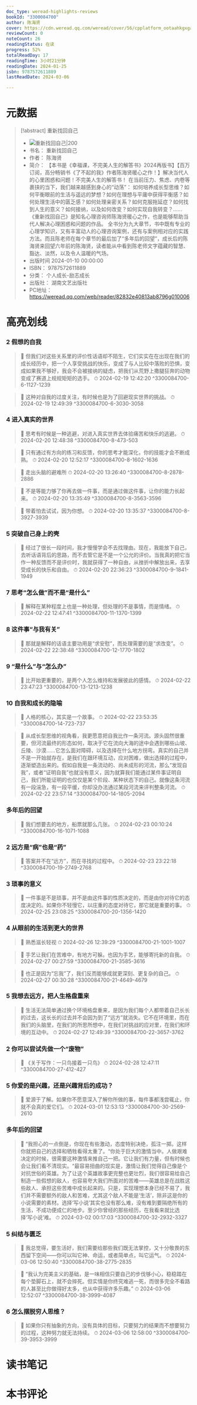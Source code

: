 ```yaml
---
doc_type: weread-highlights-reviews
bookId: "3300084700"
author: 陈海贤
cover: https://cdn.weread.qq.com/weread/cover/56/cpplatform_ootaahkgxgafrexky2an6s/t7_cpplatform_ootaahkgxgafrexky2an6s1705912014.jpg
reviewCount: 0
noteCount: 26
readingStatus: 在读
progress: 52%
totalReadDay: 17
readingTime: 3小时21分钟
readingDate: 2024-01-25
isbn: 9787572611889
lastReadDate: 2024-03-06

---
```

# 元数据
> [!abstract] 重新找回自己
> - ![ 重新找回自己|200](https://cdn.weread.qq.com/weread/cover/56/cpplatform_ootaahkgxgafrexky2an6s/t7_cpplatform_ootaahkgxgafrexky2an6s1705912014.jpg)
> - 书名： 重新找回自己
> - 作者： 陈海贤
> - 简介： 【本书是《幸福课，不完美人生的解答书》2024再版书】【百万订阅，高分畅销书《了不起的我》作者陈海贤暖心之作！】解决当代人的心里困惑和问题！不完美人生的解答书！ 在当前压力、焦虑、内卷等裹挟的当下，我们越来越感到身心的“动荡”：
如何培养成长型思维？如何平衡眼前的生活与遥远的梦想？如何在理想与平庸中获得平衡感？如何处理生活中的匮乏感？如何处理亲密关系？如何克服拖延症？如何找到人生的意义？如何接纳，以及如何改变？如何实现自我转变？……
《重新找回自己》是知名心理咨询师陈海贤暖心之作，也是能够帮助当代人解决心理困惑和问题的作品。
全书分为九大章节，书中既有专业的心理学知识，又有丰富动人的心理咨询案例，还有与案例相对应的实践方法。而且陈老师在每个章节的最后加了“多年后的回望”，成长后的陈海贤来回望六年前的陈海贤，读者能从中看到陈老师文字蕴藏的智慧、豁达、淡然，以及令人温暖的气场。
> - 出版时间 2024-01-10 00:00:00
> - ISBN： 9787572611889
> - 分类： 个人成长-励志成长
> - 出版社： 湖南文艺出版社
> - PC地址：https://weread.qq.com/web/reader/82832e40813ab8796g010006

# 高亮划线

### 2 假想的自我

> 📌 但我们对这些关系里的评价性话语却不陌生，它们实实在在出现在我们的成长经历中，把一个人享受挑战的快乐，变成了与人比较中落败的恐惧，变成如果我不够好，我会不会被接纳的疑虑，把我们从荒野上撒腿狂奔的动物变成了赛道上规规矩矩的选手。 
> ⏱ 2024-02-19 12:42:20 ^3300084700-6-1127-1239

> 📌 这种对自我的过度关注，有时候也是为了回避现实世界的挑战。 
> ⏱ 2024-02-19 12:49:39 ^3300084700-6-3030-3058

### 4 进入真实的世界

> 📌 思考有时候是一种逃避，对进入真实世界去体验痛苦和快乐的逃避。 
> ⏱ 2024-02-20 12:48:38 ^3300084700-8-473-503

> 📌 只有通过有方向的练习和反馈，你的思考才能深化，你的技能才会不断成熟。 
> ⏱ 2024-02-20 12:52:17 ^3300084700-8-1602-1636

> 📌 走出头脑的避难所 
> ⏱ 2024-02-20 13:26:40 ^3300084700-8-2878-2886

> 📌 不是等能力够了你再去做一件事，而是通过做这件事，让你的能力长起来。 
> ⏱ 2024-02-20 13:35:49 ^3300084700-8-3563-3596

> 📌 带着怕去试试，因为你想。 
> ⏱ 2024-02-20 13:35:37 ^3300084700-8-3927-3939

### 5 突破自己身上的壳

> 📌 经过了很长一段时间，我才慢慢学会不去找理由。现在，我能放下自己，去听话语背后的思路，而不去管它是不是一个公允的评价。当我真的把它当作一种反馈而不是评价时，我就获得了一种自由，从挫折中解放出来，去享受成长的快乐和自由。 
> ⏱ 2024-02-20 22:36:23 ^3300084700-9-1841-1949

### 7 思考“怎么做”而不是“是什么”

> 📌 解释在某种程度上也是一种处理，但处理的不是事情，而是情绪。 
> ⏱ 2024-02-22 12:47:41 ^3300084700-11-1370-1399

### 8 这件事“与我有关”

> 📌 那就是解释的话语主要功用是“求安慰”，而处理需要的是“求改变”。 
> ⏱ 2024-02-22 22:38:48 ^3300084700-12-1770-1802

### 9 “是什么”与“怎么办”

> 📌 比开始更重要的，是两个人怎么维持和发展彼此的感情。 
> ⏱ 2024-02-22 23:47:23 ^3300084700-13-1213-1238

### 10 自我和成长的隐喻

> 📌 人格的核心，其实是一个故事。 
> ⏱ 2024-02-22 23:53:35 ^3300084700-14-723-737

> 📌 从成长型思维的视角看，我更愿意把自我比作一条河流。源头固然很重要，但河流最终的形态如何，取决于它在流向大海的途中会遇到哪些山坡、丘陵、沙漠……它怎么面对障碍，以及选择在什么地方拐弯。真实的自己并不是一开始就存在，是我们在跟环境互动，应对困难，做出选择的过程中，逐渐塑造出来的。假如自我是一条流动的、尚未成形的河流，那么“发现自我”，或者“证明自我”也就没有意义，因为就算我们能通过某件事证明自己，我们所能证明的也仅仅是某个阶段、某种状态下的自己。就像这条河流有一段湍急，有一段平缓，你却没办法通过某段河流来评判整条河流。 
> ⏱ 2024-02-22 23:57:14 ^3300084700-14-1805-2094

### 多年后的回望

> 📌 我们想要去的地方，船票就那么几张。 
> ⏱ 2024-02-23 00:10:24 ^3300084700-16-1071-1088

### 2 远方是“病”也是“药”

> 📌 答案并不在“远方”，而在寻找的过程中。 
> ⏱ 2024-02-23 23:22:18 ^3300084700-19-2749-2768

### 3 琐事的意义

> 📌 一件事是不是琐事，并不是由这件事的性质决定的，而是由你对待它的态度决定的。如果你不轻慢它，以庄重的态度对待它，那它就是重要的事。 
> ⏱ 2024-02-25 23:08:25 ^3300084700-20-1356-1420

### 4 从眼前的生活到更大的世界

> 📌 熟悉滋长轻视 
> ⏱ 2024-02-26 12:39:29 ^3300084700-21-1001-1007

> 📌 手艺让我们在苦难中，有地方可躲。也因为手艺，能够寄托新的自我。 
> ⏱ 2024-02-27 00:27:59 ^3300084700-21-3585-3616

> 📌 也正是因为“忘我”了，我们反而能够成就更深刻、更复杂的自己。 
> ⏱ 2024-02-27 00:30:28 ^3300084700-21-4649-4679

### 5 我想去远方，把人生格盘重来

> 📌 生活无法简单通过换个环境格盘重来，是因为我们每个人都带着自己长长的过去，这长长的过去并不会因为到了“远方”就消失。它不在环境里，而在我们的头脑里，在我们的所思所想中，在我们对挑战的应对里，在我们和环境的互动中。 
> ⏱ 2024-02-27 12:49:39 ^3300084700-22-3657-3762

### 2 你可以尝试先做一个“废物”

> 📌 《关于写作：一只鸟接着一只鸟》 
> ⏱ 2024-02-28 12:47:11 ^3300084700-27-412-427

### 5 你爱的是兴趣，还是兴趣背后的成功？

> 📌 爱源于了解。如果你不愿意深入了解你所做的事，每件事都浅尝辄止，你就不会真的爱它们。 
> ⏱ 2024-03-01 12:53:13 ^3300084700-30-2569-2610

### 多年后的回望

> 📌 “我担心的一点倒是，你现在有些激动，态度特别决绝，孤注一掷。这样你就把自己的选择和牺牲看得太重了。“你处于巨大的激情当中。人做艰难决定的时候，很需要这种激情来推自己一把。它让我们有力量，但有时候也会让我们看不清现实。“最容易扭曲的现实是，激情让我们觉得自己像是个对抗世俗的英雄。为了让这个英雄故事更完整也更壮烈，我们很容易给自己制造一些假想的敌人，也容易夸大我们所面对的苦难——英雄总是在战胜这些敌人、承担这些苦难中成长起来的。只是，实现理想本身已经不易了，我们并不需要额外的敌人和苦难，尤其这个敌人不能是‘生活’，除非这是你的小说需要的素材。选择‘写小说’其实也没有那么难，没有难到要隔绝所有的生活，不成功便成仁的地步。至少你曾经的那些经历，在我看来就比选择‘写小说’难。 
> ⏱ 2024-03-02 00:17:03 ^3300084700-32-2932-3327

### 5 纠结与匮乏

> 📌 我总觉得，要生活好，我们需要给那些我们既无法掌控，又十分敬畏的东西留下空间——你可以叫它神、命运，或者简单点，叫它运气。 
> ⏱ 2024-03-06 12:50:40 ^3300084700-38-2775-2835

> 📌 “我认为完美主义的基础，是一味相信只要自己的步伐够小心，稳稳踏在每个垫脚石上，就不会摔死。但实情是你终究难逃一死，而很多完全不看路的人甚至比你做得好太多，也从中获得许多乐趣。” 
> ⏱ 2024-03-06 12:52:07 ^3300084700-38-3999-4087

### 6 怎么摆脱穷人思维？

> 📌 如果你只有抽象的方向，没有具体的目标，只要努力的结果而不想要努力的过程，这种努力就无法持续。 
> ⏱ 2024-03-06 12:58:00 ^3300084700-39-3953-3999

# 读书笔记

# 本书评论
